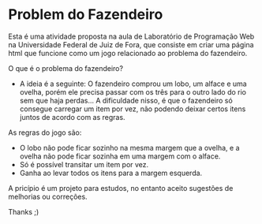 ﻿# Problem do Fazendeiro
 
 Esta é uma atividade proposta na aula de Laboratório de Programação Web na Universidade Federal de Juiz de Fora, que consiste em criar uma página html que funcione como um jogo relacionado ao problema do fazendeiro.
 
 O que é o problema do fazendeiro?
  - A ideia é a seguinte: O fazendeiro comprou um lobo, um alface e uma ovelha, porém ele precisa passar com os três para o outro lado do rio sem que haja perdas... A dificuldade nisso, é que o fazendeiro só consegue carregar um item por vez, não podendo deixar certos itens juntos de acordo com as regras.
 
 As regras do jogo são:
  - O lobo não pode ficar sozinho na mesma margem que a ovelha, e a ovelha não pode ficar sozinha em uma margem com o alface.
  - Só é possível transitar um item por vez.
  - Ganha ao levar todos os itens para a margem esquerda.

A pricípio é um projeto para estudos, no entanto aceito sugestões de melhorias ou correções.

Thanks ;)
